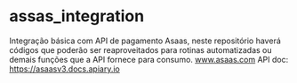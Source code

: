 # assas_integration
Integração básica com API de pagamento Asaas, neste repositório haverá códigos que poderão ser reaproveitados para rotinas automatizadas ou demais funções que a API fornece para consumo.
www.asaas.com
API doc: https://asaasv3.docs.apiary.io
